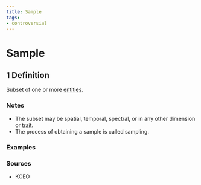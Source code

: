 ```yaml
---
title: Sample
tags:
- controversial
---
```


# Sample

## 1 Definition

Subset of one or more [entities](../entity).

### Notes 
- The subset may be spatial, temporal, spectral, or in any other dimension or [trait](../trait).
- The process of obtaining a sample is called sampling.

### Examples 

### Sources
- KCEO
